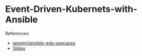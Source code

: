 # Event-Driven-Kubernets-with-Ansible

References
- [iamgini/ansible-eda-usecases](https://github.com/iamgini/ansible-eda-usecases)
- [Slides](Event-Driven-Kubernetes-with-Ansible-2024-09-10.pdf)